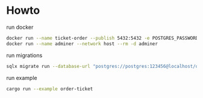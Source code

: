 # Howto

run docker

```bash
docker run --name ticket-order --publish 5432:5432 -e POSTGRES_PASSWORD=123456 --rm -d postgres
docker run --name adminer --network host --rm -d adminer
```

run migrations

```bash
sqlx migrate run --database-url "postgres://postgres:123456@localhost/order_ticket"
```

run example

```bash
cargo run --example order-ticket
```

